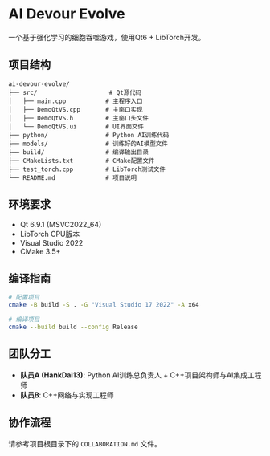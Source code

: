 # AI Devour Evolve

一个基于强化学习的细胞吞噬游戏，使用Qt6 + LibTorch开发。

## 项目结构

```
ai-devour-evolve/
├── src/                    # Qt源代码
│   ├── main.cpp           # 主程序入口
│   ├── DemoQtVS.cpp       # 主窗口实现
│   ├── DemoQtVS.h         # 主窗口头文件
│   └── DemoQtVS.ui        # UI界面文件
├── python/                # Python AI训练代码
├── models/                # 训练好的AI模型文件
├── build/                 # 编译输出目录
├── CMakeLists.txt         # CMake配置文件
├── test_torch.cpp         # LibTorch测试文件
└── README.md              # 项目说明
```

## 环境要求

- Qt 6.9.1 (MSVC2022_64)
- LibTorch CPU版本
- Visual Studio 2022
- CMake 3.5+

## 编译指南

```bash
# 配置项目
cmake -B build -S . -G "Visual Studio 17 2022" -A x64

# 编译项目
cmake --build build --config Release
```

## 团队分工

- **队员A (HankDai13)**: Python AI训练总负责人 + C++项目架构师与AI集成工程师
- **队员B**: C++网络与实现工程师

## 协作流程

请参考项目根目录下的 `COLLABORATION.md` 文件。
